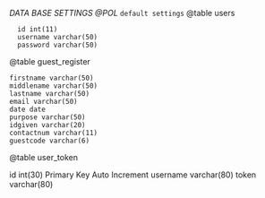 *DATA BASE SETTINGS @POL*
`default settings`
@table
  users

      id int(11)
      username varchar(50)
      password varchar(50)



@table
  guest_register

    firstname varchar(50)
    middlename varchar(50)
    lastname varchar(50)
    email varchar(50)
    date date
    purpose varchar(50)
    idgiven varchar(20)
    contactnum varchar(11)
    guestcode varchar(6)


@table
  user_token

  id int(30) Primary Key Auto Increment
  username varchar(80)
  token varchar(80)
